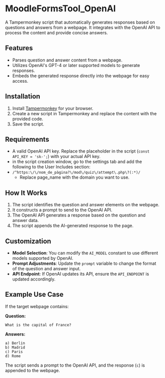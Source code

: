 #     MoodleFormsTool_OpenAI

A Tampermonkey script that automatically generates responses based on questions and answers from a webpage. It integrates with the OpenAI API to process the content and provide concise answers.

## Features

- Parses question and answer content from a webpage.
- Utilizes OpenAI's GPT-4 or later supported models to generate responses.
- Embeds the generated response directly into the webpage for easy access.

## Installation

1. Install [Tampermonkey](https://www.tampermonkey.net/) for your browser.
2. Create a new script in Tampermonkey and replace the content with the provided code.
3. Save the script.

## Requirements

- A valid OpenAI API key. Replace the placeholder in the script (`const API_KEY = 'sk-';`) with your actual API key.
- in the script creation window, go to the settings tab and add the following to the User Includes section:
- `/^https:\/\/nom_de_pàgina?\/mod\/quiz\/attempt\.php\?(:*)/`
  - Replace page_name with the domain you want to use.


## How It Works

1. The script identifies the question and answer elements on the webpage.
2. It constructs a prompt to send to the OpenAI API.
3. The OpenAI API generates a response based on the question and answer data.
4. The script appends the AI-generated response to the page.

## Customization

- **Model Selection**: You can modify the `AI_MODEL` constant to use different models supported by OpenAI.
- **Prompt Adjustments**: Update the `prompt` variable to change the format of the question and answer input.
- **API Endpoint**: If OpenAI updates its API, ensure the `API_ENDPOINT` is updated accordingly.

## Example Use Case

If the target webpage contains:

**Question:**
```
What is the capital of France?
```

**Answers:**
```
a) Berlin
b) Madrid
c) Paris
d) Rome
```

The script sends a prompt to the OpenAI API, and the response (`c`) is appended to the webpage.

